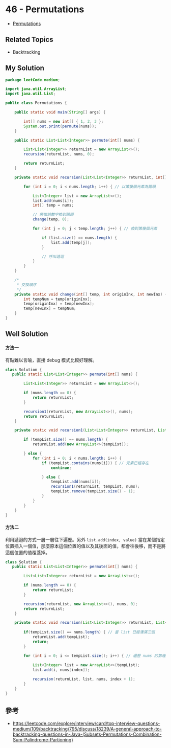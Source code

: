 # 46 - Permutations

* [Permutations](https://leetcode.com/explore/interview/card/top-interview-questions-medium/109/backtracking/795/)

## Related Topics
* Backtracking

## My Solution
```java
package leetCode.medium;

import java.util.ArrayList;
import java.util.List;

public class Permutations {

	public static void main(String[] args) {

		int[] nums = new int[] { 1, 2, 3 };
		System.out.print(permute(nums));
	}

	public static List<List<Integer>> permute(int[] nums) {

		List<List<Integer>> returnList = new ArrayList<>();
		recursion(returnList, nums, 0);

		return returnList;
	}

	private static void recursion(List<List<Integer>> returnList, int[] nums, int level) {

		for (int i = 0; i < nums.length; i++) { // 以第幾個元素為開頭

			List<Integer> list = new ArrayList<>();
			list.add(nums[i]);
			int[] temp = nums;

			// 將當前數字換到開頭
			change(temp, 0);

			for (int j = 0; j < temp.length; j++) { // 換到第幾個元素

				if (list.size() == nums.length) {
					list.add(temp[j]);
				}

				// 呼叫遞迴
			}
		}
	}

	/*
	 * 交換順序
	 */
	private static void change(int[] temp, int originInx, int newInx) {
		int tempNum = temp[originInx];
		temp[originInx] = temp[newInx];
		temp[newInx] = tempNum;
	}
}
```

## Well Solution
#### 方法一
有點難以言喻，直接 debug 模式比較好理解。

```java
class Solution {
   public static List<List<Integer>> permute(int[] nums) {

		List<List<Integer>> returnList = new ArrayList<>();

		if (nums.length == 0) {
			return returnList;
		}

		recursion1(returnList, new ArrayList<>(), nums);
		return returnList;
	}

	private static void recursion1(List<List<Integer>> returnList, List<Integer> tempList, int[] nums) {

		if (tempList.size() == nums.length) {
			returnList.add(new ArrayList<>(tempList));

		} else {
			for (int i = 0; i < nums.length; i++) {
				if (tempList.contains(nums[i])) { // 元素已經存在
					continue;

				} else {
					tempList.add(nums[i]);
					recursion1(returnList, tempList, nums);
					tempList.remove(tempList.size() - 1);
				}
			}
		}
	}
}
```

#### 方法二
利用遞迴的方式一層一層往下遍歷。另外 `list.add(index, value)` 當在某個指定位置插入一個值，那麼原本這個位置的值以及其後面的值，都會往後移，而不是將這個位置的值覆蓋掉。

```java
class Solution {
   public static List<List<Integer>> permute(int[] nums) {

		List<List<Integer>> returnList = new ArrayList<>();

		if (nums.length == 0) {
			return returnList;
		}

		recursion(returnList, new ArrayList<>(), nums, 0);
		return returnList;
	}

	private static void recursion(List<List<Integer>> returnList, List<Integer> tempList, int[] nums, int index) {
		
		if(tempList.size() == nums.length) { // 當 list 已經湊滿三個
			returnList.add(tempList);
			return;
		}

		for (int i = 0; i <= tempList.size(); i++) { // 遍歷 nums 的第幾個元素
			
			List<Integer> list = new ArrayList<>(tempList);
			list.add(i, nums[index]);

			recursion(returnList, list, nums, index + 1);
        }
	}
}
```

## 參考
* https://leetcode.com/explore/interview/card/top-interview-questions-medium/109/backtracking/795/discuss/18239/A-general-approach-to-backtracking-questions-in-Java-(Subsets-Permutations-Combination-Sum-Palindrome-Partioning)
